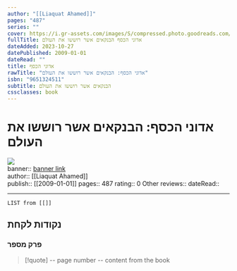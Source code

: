 ```yaml
---
author: "[[Liaquat Ahamed]]"
pages: "487"
series: ""
cover: https://i.gr-assets.com/images/S/compressed.photo.goodreads.com/books/1661033864l/59923647._SY475_.jpg
fullTitle: אדוני הכסף הבנקאים אשר רוששו את העולם
dateAdded: 2023-10-27
datePublished: 2009-01-01
dateRead: ""
title: אדוני הכסף
rawTitle: "אדוני הכסף: הבנקאים אשר רוששו את העולם"
isbn: "9651324511"
subtitle: הבנקאים אשר רוששו את העולם
cssclasses: book
---
```

# אדוני הכסף: הבנקאים אשר רוששו את העולם

![](https:&#x2F;&#x2F;i.gr-assets.com&#x2F;images&#x2F;S&#x2F;compressed.photo.goodreads.com&#x2F;books&#x2F;1661033864l&#x2F;59923647._SY475_.jpg)  
banner:: [banner link](https:&#x2F;&#x2F;i.gr-assets.com&#x2F;images&#x2F;S&#x2F;compressed.photo.goodreads.com&#x2F;books&#x2F;1661033864l&#x2F;59923647._SY475_.jpg)  
author:: [[Liaquat Ahamed]]  
publish:: [[2009-01-01]]
pages:: 487
rating:: 0 
Other reviews:: 
dateRead:: 

<hr  style="clear:both"/>



```dataview
LIST from [[]]
```

## נקודות לקחת 

### פרק מספר
> [!quote] -- page number -- 
>  content from the book




```